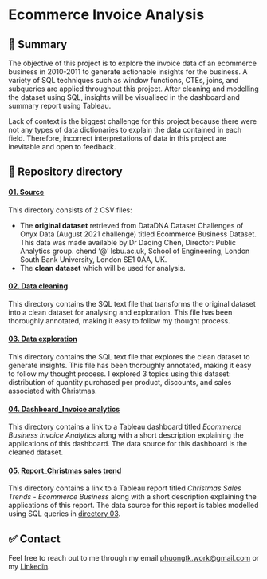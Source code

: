 # Ecommerce Invoice Analysis
## :scroll: Summary

The objective of this project is to explore the invoice data of an ecommerce business in 2010-2011 to generate actionable insights for the business. A variety of SQL techniques such as window functions, CTEs, joins, and subqueries are applied throughout this project. After cleaning and modelling the dataset using SQL, insights will be visualised in the dashboard and summary report using Tableau. 

Lack of context is the biggest challenge for this project because there were not any types of data dictionaries to explain the data contained in each field. Therefore, incorrect interpretations of data in this project are inevitable and open to feedback.


##  :bookmark_tabs: Repository directory
#### [01. Source](https://github.com/phuongtk/Ecommerce-Invoice-Analysis/tree/b5495ddf4d5b229c9be2bb3cc5c1391c97abcf01/01.%20Source)
This directory consists of 2 CSV files:
- The **original dataset** retrieved from DataDNA Dataset Challenges of Onyx Data (August 2021 challenge) titled Ecommerce Business Dataset. This data was made available by Dr Daqing Chen, Director: Public Analytics group. chend ‘@’ lsbu.ac.uk, School of Engineering, London South Bank University, London SE1 0AA, UK.
- The **clean dataset** which will be used for analysis.

#### [02. Data cleaning](https://github.com/phuongtk/Ecommerce-Invoice-Analysis/tree/b5495ddf4d5b229c9be2bb3cc5c1391c97abcf01/02.%20Data%20cleaning)
This directory contains the SQL text file that transforms the original dataset into a clean dataset for analysing and exploration. This file has been thoroughly annotated, making it easy to follow my thought process.

#### [03. Data exploration](https://github.com/phuongtk/Ecommerce-Invoice-Analysis/tree/b5495ddf4d5b229c9be2bb3cc5c1391c97abcf01/03.%20Data%20exloration)
This directory contains the SQL text file that explores the clean dataset to generate insights. This file has been thoroughly annotated, making it easy to follow my thought process. I explored 3 topics using this dataset: distribution of quantity purchased per product, discounts, and sales associated with Christmas.

#### [04. Dashboard_Invoice analytics](https://github.com/phuongtk/Ecommerce-Invoice-Analysis/tree/b5495ddf4d5b229c9be2bb3cc5c1391c97abcf01/04.%20Dashboard_Invoice%20analytics)
This directory contains a link to a Tableau dashboard titled _Ecommerce Business Invoice Analytics_ along with a short description explaining the applications of this dashboard. The data source for this dashboard is the cleaned dataset.

#### [05. Report_Christmas sales trend](https://github.com/phuongtk/Ecommerce-Invoice-Analysis/tree/b5495ddf4d5b229c9be2bb3cc5c1391c97abcf01/05.%20Report_Christmas%20sales%20trend)
This directory contains a link to a Tableau report titled _Christmas Sales Trends - Ecommerce Business_ along with a short description explaining the applications of this report. The data source for this report is tables modelled using SQL queries in [directory 03](https://github.com/phuongtk/Ecommerce-Invoice-Analysis/tree/b5495ddf4d5b229c9be2bb3cc5c1391c97abcf01/03.%20Data%20exloration).


## ✅ Contact
Feel free to reach out to me through my email phuongtk.work@gmail.com or my [Linkedin](https://www.linkedin.com/in/khanhphuongtran/).
